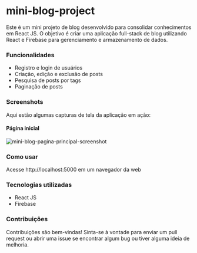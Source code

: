 # mini-blog-project
Este é um mini projeto de blog desenvolvido para consolidar conhecimentos em React JS. O objetivo é criar uma aplicação full-stack de blog utilizando React e Firebase para gerenciamento e armazenamento de dados.

### Funcionalidades
- Registro e login de usuários
- Criação, edição e exclusão de posts
- Pesquisa de posts por tags
- Paginação de posts

### Screenshots
Aqui estão algumas capturas de tela da aplicação em ação:

#### Página inicial
![mini-blog-pagina-principal-screenshot](https://github.com/LucasVitorVD/mini-blog/assets/86110408/b44bb1d1-52d9-467a-a24f-7df00cc1d3c2)

### Como usar
Acesse http://localhost:5000 em um navegador da web

### Tecnologias utilizadas
- React JS
- Firebase
 
### Contribuições
Contribuições são bem-vindas! Sinta-se à vontade para enviar um pull request ou abrir uma issue se encontrar algum bug ou tiver alguma ideia de melhoria.
